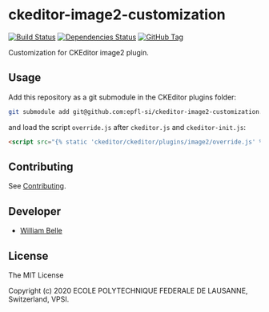 ckeditor-image2-customization
=============================

[![Build Status][github-actions-image]][github-actions-url]
[![Dependencies Status][daviddm-image]][daviddm-url]
[![GitHub Tag][tag-image]][tag-url]

Customization for CKEditor image2 plugin.

Usage
-----

Add this repository as a git submodule in the CKEditor plugins folder:

```bash
git submodule add git@github.com:epfl-si/ckeditor-image2-customization.git src/static/ckeditor/ckeditor/plugins/image2
```

and load the script `override.js` after `ckeditor.js` and `ckeditor-init.js`:

```html
<script src="{% static 'ckeditor/ckeditor/plugins/image2/override.js' %}"></script>
```

Contributing
------------

See [Contributing](CONTRIBUTING.md).

Developer
---------

* [William Belle](https://github.com/williambelle)

License
-------

The MIT License

Copyright (c) 2020 ECOLE POLYTECHNIQUE FEDERALE DE LAUSANNE, Switzerland, VPSI.

[github-actions-image]: https://github.com/epfl-si/ckeditor-image2-customization/workflows/Build/badge.svg
[github-actions-url]: https://github.com/epfl-si/ckeditor-image2-customization/actions
[daviddm-image]: https://david-dm.org/epfl-si/ckeditor-image2-customization/status.svg
[daviddm-url]: https://david-dm.org/epfl-si/ckeditor-image2-customization
[tag-image]: https://img.shields.io/github/tag/epfl-si/ckeditor-image2-customization.svg
[tag-url]: https://github.com/epfl-si/ckeditor-image2-customization/tags

